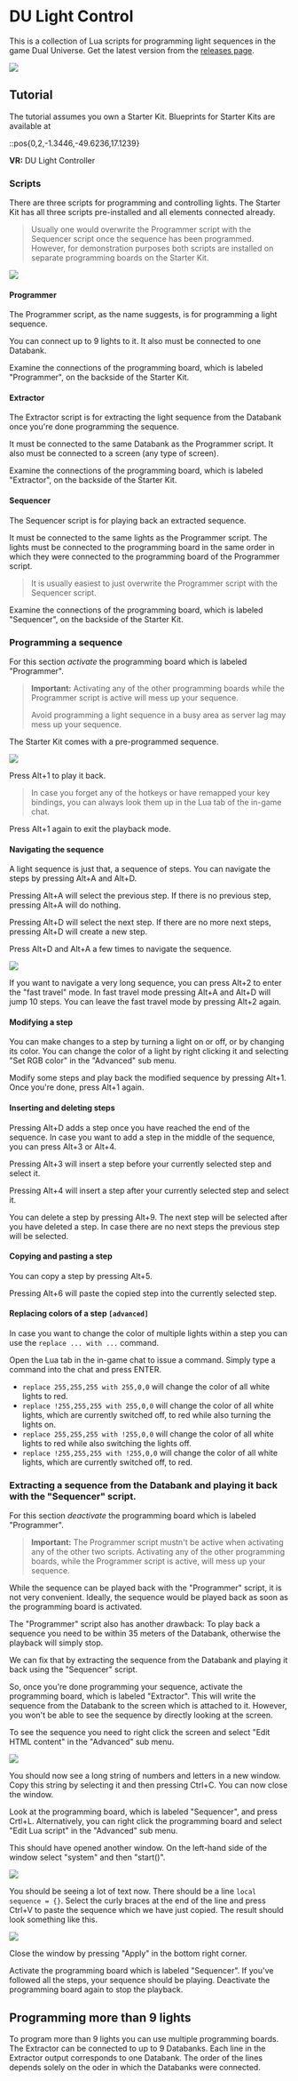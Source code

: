 # DU Light Control
This is a collection of Lua scripts for programming light sequences in the game Dual Universe.
Get the latest version from the [releases page](https://github.com/lgfrbcsgo/du-light-controller/releases).

![](images/dance_floor.gif)

## Tutorial
The tutorial assumes you own a Starter Kit. 
Blueprints for Starter Kits are available at

::pos{0,2,-1.3446,-49.6236,17.1239}

**VR:** DU Light Controller

### Scripts
There are three scripts for programming and controlling lights.
The Starter Kit has all three scripts pre-installed and all elements connected already.

> Usually one would overwrite the Programmer script with the Sequencer script once the sequence has been programmed.
> However, for demonstration purposes both scripts are installed on separate programming boards on the Starter Kit.

![](images/starter_kit.png)

#### Programmer
The Programmer script, as the name suggests, is for programming a light sequence.

You can connect up to 9 lights to it. It also must be connected to one Databank.

Examine the connections of the programming board, which is labeled "Programmer", on the backside of the Starter Kit.

#### Extractor
The Extractor script is for extracting the light sequence from the Databank 
once you're done programming the sequence.

It must be connected to the same Databank as the Programmer script. 
It also must be connected to a screen (any type of screen).

Examine the connections of the programming board, which is labeled "Extractor", on the backside of the Starter Kit.

#### Sequencer
The Sequencer script is for playing back an extracted sequence.

It must be connected to the same lights as the Programmer script.
The lights must be connected to the programming board in the same order 
in which they were connected to the programming board of the Programmer script. 

> It is usually easiest to just overwrite the Programmer script with the Sequencer script.

Examine the connections of the programming board, which is labeled "Sequencer", on the backside of the Starter Kit.

### Programming a sequence
For this section *activate* the programming board which is labeled "Programmer".

> **Important:** Activating any of the other programming boards while the Programmer script is active will mess up your sequence.
>
> Avoid programming a light sequence in a busy area as server lag may mess up your sequence.

The Starter Kit comes with a pre-programmed sequence. 

![](images/pattern.gif)

Press Alt+1 to play it back.

> In case you forget any of the hotkeys or have remapped your key bindings, 
> you can always look them up in the Lua tab of the in-game chat.

Press Alt+1 again to exit the playback mode.

#### Navigating the sequence

A light sequence is just that, a sequence of steps.
You can navigate the steps by pressing Alt+A and Alt+D.

Pressing Alt+A will select the previous step. 
If there is no previous step, pressing Alt+A will do nothing.

Pressing Alt+D will select the next step.
If there are no more next steps, pressing Alt+D will create a new step.

Press Alt+D and Alt+A a few times to navigate the sequence.

![](images/navigation.png)

If you want to navigate a very long sequence, you can press Alt+2 to enter the "fast travel" mode.
In fast travel mode pressing Alt+A and Alt+D will jump 10 steps.
You can leave the fast travel mode by pressing Alt+2 again.

#### Modifying a step

You can make changes to a step by turning a light on or off, or by changing its color.
You can change the color of a light by right clicking it and selecting "Set RGB color" in the "Advanced" sub menu.

Modify some steps and play back the modified sequence by pressing Alt+1.
Once you're done, press Alt+1 again.

#### Inserting and deleting steps

Pressing Alt+D adds a step once you have reached the end of the sequence.
In case you want to add a step in the middle of the sequence, you can press Alt+3 or Alt+4.

Pressing Alt+3 will insert a step before your currently selected step and select it.

Pressing Alt+4 will insert a step after your currently selected step and select it.

You can delete a step by pressing Alt+9. 
The next step will be selected after you have deleted a step. 
In case there are no next steps the previous step will be selected.

#### Copying and pasting a step

You can copy a step by pressing Alt+5.

Pressing Alt+6 will paste the copied step into the currently selected step. 

#### Replacing colors of a step `[advanced]`

In case you want to change the color of multiple lights within a step you can use the `replace ... with ...` command.

Open the Lua tab in the in-game chat to issue a command. Simply type a command into the chat and press ENTER.

- `replace 255,255,255 with 255,0,0` will change the color of all white lights to red.
- `replace !255,255,255 with 255,0,0` will change the color of all white lights, which are currently switched off, to red while also turning the lights on.
- `replace 255,255,255 with !255,0,0` will change the color of all white lights to red while also switching the lights off.
- `replace !255,255,255 with !255,0,0` will change the color of all white lights, which are currently switched off, to red.

### Extracting a sequence from the Databank and playing it back with the "Sequencer" script.
For this section *deactivate* the programming board which is labeled "Programmer".

> **Important:** The Programmer script mustn't be active when activating any of the other two scripts.
> Activating any of the other programming boards, while the Programmer script is active, will mess up your sequence.

While the sequence can be played back with the "Programmer" script, it is not very convenient.
Ideally, the sequence would be played back as soon as the programming board is activated. 

The "Programmer" script also has another drawback:
To play back a sequence you need to be within 35 meters of the Databank, otherwise the playback will simply stop.

We can fix that by extracting the sequence from the Databank and playing it back using the "Sequencer" script.

So, once you're done programming your sequence, activate the programming board, which is labeled "Extractor".
This will write the sequence from the Databank to the screen which is attached to it.
However, you won't be able to see the sequence by directly looking at the screen.

To see the sequence you need to right click the screen and select "Edit HTML content" in the "Advanced" sub menu.

![](images/extractor_output.png)

You should now see a long string of numbers and letters in a new window. 
Copy this string by selecting it and then pressing Ctrl+C.
You can now close the window.

Look at the programming board, which is labeled "Sequencer", and press Crtl+L. 
Alternatively, you can right click the programming board and select "Edit Lua script" in the "Advanced" sub menu.

This should have opened another window. On the left-hand side of the window select "system" and then "start()".

![](images/empty_sequence.png)

You should be seeing a lot of text now. 
There should be a line `local sequence = {}`. 
Select the curly braces at the end of the line and press Ctrl+V to paste the sequence which we have just copied.
The result should look something like this.

![](images/non_empty_sequence.png)

Close the window by pressing "Apply" in the bottom right corner.

Activate the programming board which is labeled "Sequencer".
If you've followed all the steps, your sequence should be playing.
Deactivate the programming board again to stop the playback.

## Programming more than 9 lights
To program more than 9 lights you can use multiple programming boards.
The Extractor can be connected to up to 9 Databanks.
Each line in the Extractor output corresponds to one Databank.
The order of the lines depends solely on the oder in which the Databanks were connected.
